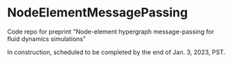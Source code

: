 # NodeElementMessagePassing
Code repo for preprint "Node-element hypergraph message-passing for fluid dynamics simulations"

In construction, scheduled to be completed by the end of Jan. 3, 2023, PST.
